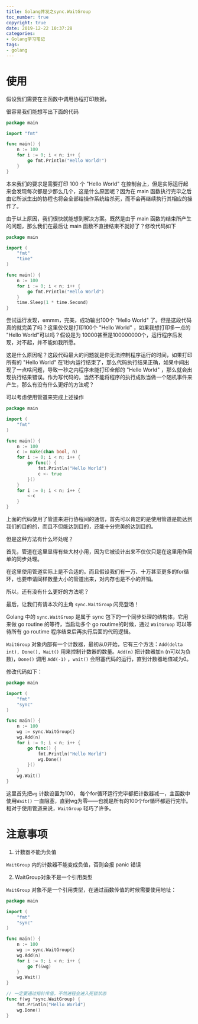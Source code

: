 ```yaml
---
title: Golang并发之sync.WaitGroup
toc_number: true
copyright: true
date: 2019-12-22 10:37:28
categories:
- Golang学习笔记
tags:
- golang
---
```


# 使用

假设我们需要在主函数中调用协程打印数据，

很容易我们能想写出下面的代码

```go
package main

import "fmt"

func main() {
	n := 100
	for i := 0; i < n; i++ {
		go fmt.Println("Hello World!")
	}
}
```

本来我们的要求是需要打印 100 个 "Hello World" 在控制台上，但是实际运行起来会发现每次都是少那么几个，这是什么原因呢？因为在 main 函数执行完毕之后由它所派生出的协程也将会全部给操作系统给杀死，而不会再继续执行其相应的操作了。

由于以上原因，我们很快就能想到解决方案。既然是由于 main 函数的结束所产生的问题，那么我们在最后让 main 函数不直接结束不就好了？修改代码如下



```go
package main

import (
	"fmt"
	"time"
)

func main() {
	n := 100
	for i := 0; i < n; i++ {
		go fmt.Println("Hello World")
	}
	time.Sleep(1 * time.Second)
}
```

<!--more-->

尝试运行发现，emmm，完美，成功输出100个 "Hello World" 了。但是这段代码真的就完美了吗？这里仅仅是打印100个 "Hello World" ，如果我想打印多一点的 "Hello World"可以吗？假设是为 10000甚至是100000000个，运行程序后发现，对不起，并不能如我所愿。

这是什么原因呢？这段代码最大的问题就是你无法控制程序运行的时间，如果打印所有的 "Hello World" 在1秒内运行结束了，那么代码执行结果正确，如果中间出现了一点啥问题，导致一秒之内程序未能打印全部的 "Hello World" ，那么就会出现执行结果错误。作为写代码的，当然不能将程序的执行成败当做一个随机事件来产生，那么有没有什么更好的方法呢？

可以考虑使用管道来完成上述操作

```go
package main

import (
	"fmt"
)

func main() {
	n := 100
	c := make(chan bool, n)
	for i := 0; i < n; i++ {
		go func() {
			fmt.Println("Hello World")
			c <- true
		}()
	}
	for i := 0; i < n; i++ {
		<-c
	}
}
```

上面的代码使用了管道来进行协程间的通信，首先可以肯定的是使用管道是能达到我们的目的的，而且不但能达到目的，还能十分完美的达到目的。

但是这种方法有什么坏处呢？

首先，管道在这里显得有些大材小用，因为它被设计出来不仅仅只是在这里用作简单的同步处理。

在这里使用管道实际上是不合适的。而且假设我们有一万、十万甚至更多的for循环，也要申请同样数量大小的管道出来，对内存也是不小的开销。

所以，还有没有什么更好的方法呢？

最后，让我们有请本次的主角 `sync.WaitGroup` 闪亮登场！

 Golang 中的 `sync.WaitGruop` 是属于 sync 包下的一个同步处理的结构体，它用来做 go routine 的等待，当启动多个 go routime的时候，通过  `WaitGruop` 可以等待所有 go routime 程序结束后再执行后面的代码逻辑。

`WaitGroup` 对象内部有一个计数器，最初从0开始，它有三个方法：`Add(delta int), Done(), Wait()` 用来控制计数器的数量。`Add(n)` 把计数器加n (n可以为负数)，`Done()` 调用 `Add(-1)` ，`wait()` 会阻塞代码的运行，直到计数器地值减为0。

修改代码如下：

```go
package main

import (
	"fmt"
	"sync"
)

func main() {
	n := 100
	wg := sync.WaitGroup{}
	wg.Add(n)
	for i := 0; i < n; i++ {
		go func() {
			fmt.Println("Hello World")
			wg.Done()
		}()
	}
	wg.Wait()
}
```

这里首先把`wg` 计数设置为100， 每个for循环运行完毕都把计数器减一，主函数中使用`Wait()` 一直阻塞，直到wg为零——也就是所有的100个for循环都运行完毕。相对于使用管道来说，`WaitGroup` 轻巧了许多。

# 注意事项

1. 计数器不能为负值

`WaitGroup` 内的计数器不能变成负值，否则会报 panic 错误

2. WaitGroup对象不是一个引用类型

`WaitGroup` 对象不是一个引用类型，在通过函数传值的时候需要使用地址：

```go
package main

import (
	"fmt"
	"sync"
)

func main() {
	n := 100
    wg := sync.WaitGroup{}
    wg.Add(n)
    for i := 0; i < n; i++ {
        go f(&wg)
    }
    wg.Wait()
}

// 一定要通过指针传值，不然进程会进入死锁状态
func f(wg *sync.WaitGroup) { 
    fmt.Println("Hello World")
    wg.Done()
}
```